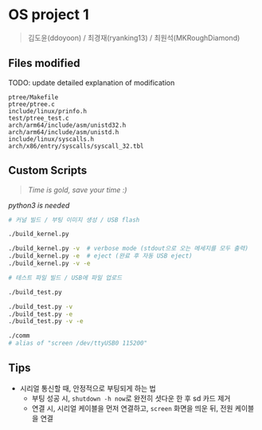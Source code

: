 # OS project 1

> 김도윤(ddoyoon) / 최경재(ryanking13) / 최원석(MKRoughDiamond)

## Files modified

TODO: update detailed explanation of modification

```
ptree/Makefile
ptree/ptree.c
include/linux/prinfo.h
test/ptree_test.c
arch/arm64/include/asm/unistd32.h
arch/arm64/include/asm/unistd.h
include/linux/syscalls.h
arch/x86/entry/syscalls/syscall_32.tbl
```


## Custom Scripts

> _Time is gold, save your time :)_

_python3 is needed_

```sh
# 커널 빌드 / 부팅 이미지 생성 / USB flash

./build_kernel.py

./build_kernel.py -v  # verbose mode (stdout으로 오는 메세지를 모두 출력)
./build_kernel.py -e  # eject (완료 후 자동 USB eject)
./build_kernel.py -v -e
```

```sh
# 테스트 파일 빌드 / USB에 파일 업로드

./build_test.py

./build_test.py -v
./build_test.py -e
./build_test.py -v -e
```

```sh
./comm
# alias of "screen /dev/ttyUSB0 115200"
```

## Tips

- 시리얼 통신할 때, 안정적으로 부팅되게 하는 법
  - 부팅 성공 시, `shutdown -h now`로 완전히 셧다운 한 후 sd 카드 제거
  - 연결 시, 시리얼 케이블을 먼저 연결하고, `screen` 화면을 띄운 뒤, 전원 케이블을 연결